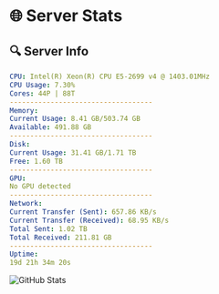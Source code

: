 # 🌐 Server Stats
## 🔍 Server Info
```yaml
CPU: Intel(R) Xeon(R) CPU E5-2699 v4 @ 1403.01MHz
CPU Usage: 7.30%
Cores: 44P | 88T
-----------------------------------
Memory:
Current Usage: 8.41 GB/503.74 GB
Available: 491.88 GB
-----------------------------------
Disk:
Current Usage: 31.41 GB/1.71 TB
Free: 1.60 TB
-----------------------------------
GPU:
No GPU detected
-----------------------------------
Network:
Current Transfer (Sent): 657.86 KB/s
Current Transfer (Received): 68.95 KB/s
Total Sent: 1.02 TB
Total Received: 211.81 GB
-----------------------------------
Uptime:
19d 21h 34m 20s
```
![GitHub Stats](https://img.shields.io/badge/Updated-2025-05-09_14:43:08-blue)